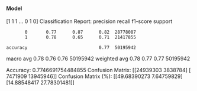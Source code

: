 #### Model
[1 1 1 ... 0 1 0]
Classification Report:
              precision    recall  f1-score   support

           0       0.77      0.87      0.82  28778087
           1       0.78      0.65      0.71  21417855

    accuracy                           0.77  50195942
   macro avg       0.78      0.76      0.76  50195942
weighted avg       0.78      0.77      0.77  50195942

Accuracy: 0.7746691754484855
Confusion Matrix:
[[24939303  3838784]
 [ 7471909 13945946]]
Confusion Matrix (%):
[[49.68390273  7.64759829]
 [14.88548417 27.78301481]]
